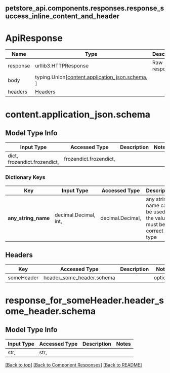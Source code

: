 <a name="top"></a>
## petstore_api.components.responses.response_success_inline_content_and_header
# ApiResponse
Name | Type | Description  | Notes
------------- | ------------- | ------------- | -------------
response | urllib3.HTTPResponse | Raw response |
body | typing.Union[[content.application_json.schema](#content.application_json.schema), ] |  |
headers | [Headers](#Headers) |  |

# content.application_json.schema

## Model Type Info
Input Type | Accessed Type | Description | Notes
------------ | ------------- | ------------- | -------------
dict, frozendict.frozendict,  | frozendict.frozendict,  |  |

### Dictionary Keys
Key | Input Type | Accessed Type | Description | Notes
------------ | ------------- | ------------- | ------------- | -------------
**any_string_name** | decimal.Decimal, int,  | decimal.Decimal,  | any string name can be used but the value must be the correct type | [optional] value must be a 32 bit integer
## Headers

Key | Accessed Type | Description  | Notes
------------- | ------------- | ------------- | -------------
someHeader | [header_some_header.schema](#header_some_header.schema) | | optional

# <a id="response_for_someHeader.header_some_header.schema" >response_for_someHeader.header_some_header.schema</a>

## Model Type Info
Input Type | Accessed Type | Description | Notes
------------ | ------------- | ------------- | -------------
str,  | str,  |  |

[[Back to top]](#top) [[Back to Component Responses]](../../../README.md#Component-Responses) [[Back to README]](../../../README.md)
